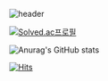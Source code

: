 ![header](https://capsule-render.vercel.app/api?type=soft&color=auto&height=300&section=header&text=Moz1e&fontSize=90)

[![Solved.ac프로필](http://mazassumnida.wtf/api/v2/generate_badge?boj=tomy9729)](https://solved.ac/tomy9729)

![Anurag's GitHub stats](https://github-readme-stats.vercel.app/api?username=tomy9729&show_icons=true&theme=tokyonight)

[![Hits](https://hits.seeyoufarm.com/api/count/incr/badge.svg?url=https%3A%2F%2Fgithub.com%2Ftomy9729%2Fhit-counter&count_bg=%233D8CC8&title_bg=%23555555&icon=&icon_color=%23E7E7E7&title=hits&edge_flat=false)](https://hits.seeyoufarm.com)   


<!--
**tomy9729/tomy9729** is a ✨ _special_ ✨ repository because its `README.md` (this file) appears on your GitHub profile.

Here are some ideas to get you started:

- 🔭 I’m currently working on ...
- 🌱 I’m currently learning ...
- 👯 I’m looking to collaborate on ...
- 🤔 I’m looking for help with ...
- 💬 Ask me about ...
- 📫 How to reach me: ...
- 😄 Pronouns: ...
- ⚡ Fun fact: ...
-->
